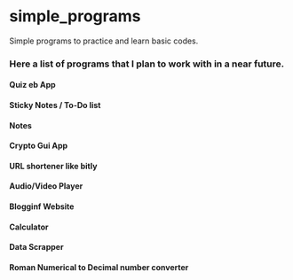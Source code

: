 # simple_programs
Simple programs to practice and learn basic codes.

### Here a list of programs that I plan to work with in a near future.

#### Quiz eb App
#### Sticky Notes / To-Do list
#### Notes
#### Crypto Gui App
#### URL shortener like bitly
#### Audio/Video Player
#### Blogginf Website
#### Calculator
#### Data Scrapper
#### Roman Numerical to Decimal number converter
####
